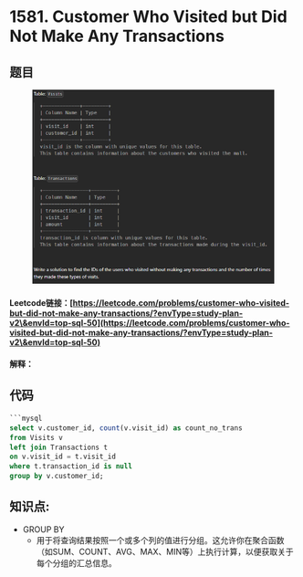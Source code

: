# 1581. Customer Who Visited but Did Not Make Any Transactions

## 题目

<figure><img src="../../.gitbook/assets/image (7) (1) (1) (1) (1).png" alt=""><figcaption></figcaption></figure>

#### Leetcode链接：[https://leetcode.com/problems/customer-who-visited-but-did-not-make-any-transactions/?envType=study-plan-v2\&envId=top-sql-50](https://leetcode.com/problems/customer-who-visited-but-did-not-make-any-transactions/?envType=study-plan-v2\&envId=top-sql-50)

#### 解释：

## 代码

````sql
```mysql
select v.customer_id, count(v.visit_id) as count_no_trans 
from Visits v
left join Transactions t
on v.visit_id = t.visit_id
where t.transaction_id is null
group by v.customer_id;

````

## **知识点:**&#x20;

* GROUP BY
  * 用于将查询结果按照一个或多个列的值进行分组。这允许你在聚合函数（如SUM、COUNT、AVG、MAX、MIN等）上执行计算，以便获取关于每个分组的汇总信息。

